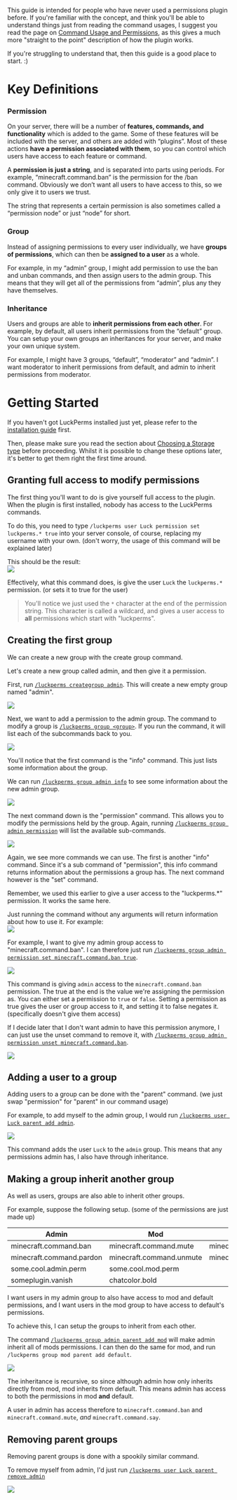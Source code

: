 This guide is intended for people who have never used a permissions plugin before. If you're familiar with the concept, and think you'll be able to understand things just from reading the command usages, I suggest you read the page on [Command Usage and Permissions](https://github.com/lucko/LuckPerms/wiki/Command-Usage), as this gives a much more "straight to the point" description of how the plugin works.

If you're struggling to understand that, then this guide is a good place to start. :)


# Key Definitions
### Permission
 On your server, there will be a number of **features, commands, and functionality** which is added to the game. Some of these features will be included with the server, and others are added with “plugins”. Most of these actions **have a permission associated with them**, so you can control which users have access to each feature or command.
 
A **permission is just a string**, and is separated into parts using periods. For example, “minecraft.command.ban” is the permission for the /ban command. Obviously we don’t want all users to have access to this, so we only give it to users we trust. 

The string that represents a certain permission is also sometimes called a “permission node” or just “node” for short.

### Group
Instead of assigning permissions to every user individually, we have **groups of permissions**, which can then be **assigned to a user** as a whole.

For example, in my “admin” group, I might add permission to use the ban and unban commands, and then assign users to the admin group. This means that they will get all of the permissions from “admin”, plus any they have themselves.

### Inheritance
Users and groups are able to **inherit permissions from each other**. For example, by default, all users inherit permissions from the “default” group. You can setup your own groups an inheritances for your server, and make your own unique system.

For example, I might have 3 groups, “default”, “moderator” and “admin”. I want moderator to inherit permissions from default, and admin to inherit permissions from moderator.


# Getting Started
If you haven't got LuckPerms installed just yet, please refer to the [installation guide](https://github.com/lucko/LuckPerms/wiki/Setup) first.

Then, please make sure you read the section about [Choosing a Storage type](https://github.com/lucko/LuckPerms/wiki/Choosing-a-Storage-type) before proceeding. Whilst it is possible to change these options later, it's better to get them right the first time around.

## Granting full access to modify permissions
The first thing you'll want to do is give yourself full access to the plugin. When the plugin is first installed, nobody has access to the LuckPerms commands.

To do this, you need to type `/luckperms user Luck permission set luckperms.* true` into your server console, of course, replacing my username with your own. (don't worry, the usage of this command will be explained later)

This should be the result:    
![](http://i.imgur.com/zaw4l7q.png)

Effectively, what this command does, is give the user `Luck` the `luckperms.*` permission. (or sets it to true for the user)

> You'll notice we just used the `*` character at the end of the permission string. This character is called a wildcard, and gives a user access to **all** permissions which start with "luckperms".

## Creating the first group
We can create a new group with the create group command.

Let's create a new group called admin, and then give it a permission.

First, run [`/luckperms creategroup admin`](https://github.com/lucko/LuckPerms/wiki/Command-Usage#lp-creategroup). This will create a new empty group named "admin".

![](http://i.imgur.com/3mz08n1.png)

Next, we want to add a permission to the admin group. The command to modify a group is [`/luckperms group <group>`](https://github.com/lucko/LuckPerms/wiki/Command-Usage#group---lp-group-group-). If you run the command, it will list each of the subcommands back to you.

![](http://i.imgur.com/CPiZK5G.png)

You'll notice that the first command is the "info" command. This just lists some information about the group.

We can run [`/luckperms group admin info`](https://github.com/lucko/LuckPerms/wiki/Command-Usage#lp-group-group-info) to see some information about the new admin group.

![](http://i.imgur.com/agliG4f.png)

The next command down is the "permission" command. This allows you to modify the permissions held by the group. Again, running [`/luckperms group admin permission`](https://github.com/lucko/LuckPerms/wiki/Command-Usage#permission---lp-user-user-permission---lp-group-group-permission-) will list the available sub-commands.

![](http://i.imgur.com/T4P5YFy.png)

Again, we see more commands we can use. The first is another "info" command. Since it's a sub command of "permission", this info command returns information about the permissions a group has. The next command however is the "set" command.

Remember, we used this earlier to give a user access to the "luckperms.*" permission. It works the same here.

Just running the command without any arguments will return information about how to use it. For example:    
![](http://i.imgur.com/8h16DV0.png)

For example, I want to give my admin group access to "minecraft.command.ban". I can therefore just run [`/luckperms group admin permission set minecraft.command.ban true`](https://github.com/lucko/LuckPerms/wiki/Command-Usage#lp-usergroup-usergroup-permission-set).

![](http://i.imgur.com/McXI5Nx.png)

This command is giving `admin` access to the `minecraft.command.ban` permission. The true at the end is the value we're assigning the permission as. You can either set a permission to `true` or `false`. Setting a permission as true gives the user or group access to it, and setting it to false negates it. (specifically doesn't give them access)

If I decide later that I don't want admin to have this permission anymore, I can just use the unset command to remove it, with [`/luckperms group admin permission unset minecraft.command.ban`](https://github.com/lucko/LuckPerms/wiki/Command-Usage#lp-usergroup-usergroup-permission-unset).

![](http://i.imgur.com/x1ecIQo.png)

## Adding a user to a group
Adding users to a group can be done with the "parent" command. (we just swap "permission" for "parent" in our command usage)

For example, to add myself to the admin group, I would run [`/luckperms user Luck parent add admin`](https://github.com/lucko/LuckPerms/wiki/Command-Usage#lp-usergroup-usergroup-parent-add).

![](http://i.imgur.com/eScw7gC.png)

This command adds the user `Luck` to the `admin` group. This means that any permissions admin has, I also have through inheritance.

## Making a group inherit another group
As well as users, groups are also able to inherit other groups.

For example, suppose the following setup. (some of the permissions are just made up)

| Admin | Mod | Default |
|-------|-----|---------|
| minecraft.command.ban | minecraft.command.mute | minecraft.command.say |
| minecraft.command.pardon | minecraft.command.unmute | minecraft.command.me |
| some.cool.admin.perm | some.cool.mod.perm | |
| someplugin.vanish | chatcolor.bold | |

I want users in my admin group to also have access to mod and default permissions, and I want users in the mod group to have access to default's permissions.

To achieve this, I can setup the groups to inherit from each other.

The command [`/luckperms group admin parent add mod`](https://github.com/lucko/LuckPerms/wiki/Command-Usage#lp-usergroup-usergroup-parent-add) will make admin inherit all of mods permissions. I can then do the same for mod, and run `/luckperms group mod parent add default`.

![](http://i.imgur.com/tYcKGe6.png)

The inheritance is recursive, so since although admin how only inherits directly from mod, mod inherits from default. This means admin has access to both the permissions in mod **and** default.

A user in admin has access therefore to `minecraft.command.ban` and `minecraft.command.mute`, *and* `minecraft.command.say`.

## Removing parent groups
Removing parent groups is done with a spookily similar command.

To remove myself from admin, I'd just run [`/luckperms user Luck parent remove admin`](https://github.com/lucko/LuckPerms/wiki/Command-Usage#lp-usergroup-usergroup-parent-remove)

![](http://i.imgur.com/Fa4Mlgs.png)
